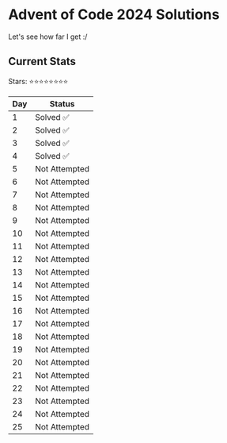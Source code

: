 # Advent of Code 2024 Solutions

Let's see how far I get :/

## Current Stats

Stars: ⭐⭐⭐⭐⭐⭐⭐⭐

| Day | Status          |
|-----|-----------------|
| 1   | Solved ✅       |
| 2   | Solved ✅       |
| 3   | Solved ✅       |
| 4   | Solved ✅       |
| 5   | Not Attempted   |
| 6   | Not Attempted   |
| 7   | Not Attempted   |
| 8   | Not Attempted   |
| 9   | Not Attempted   |
| 10  | Not Attempted   |
| 11  | Not Attempted   |
| 12  | Not Attempted   |
| 13  | Not Attempted   |
| 14  | Not Attempted   |
| 15  | Not Attempted   |
| 16  | Not Attempted   |
| 17  | Not Attempted   |
| 18  | Not Attempted   |
| 19  | Not Attempted   |
| 20  | Not Attempted   |
| 21  | Not Attempted   |
| 22  | Not Attempted   |
| 23  | Not Attempted   |
| 24  | Not Attempted   |
| 25  | Not Attempted   |
